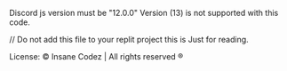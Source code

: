Discord js version must be "12.0.0" 
Version (13) is not supported with this code.

// Do not add this file to your replit project this is
Just for reading.

License: © Insane Codez | All rights reserved ®
